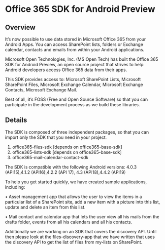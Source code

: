 Office 365 SDK for Android Preview
==========================

Overview
--------
It’s now possible to use data stored in Microsoft Office 365 from your Android Apps. You can access SharePoint lists, folders or Exchange calendar, contacts and emails from within your Android applications. 

Microsoft Open Technologies, Inc. (MS Open Tech) has built the Office 365 SDK for Android Preview, an open source project that strives to help Android developers access Office 365 data from their apps. 

This SDK provides access to: Microsoft SharePoint Lists, Microsoft SharePoint Files, Microsoft Exchange Calendar, Microsoft Exchange Contacts, Microsoft Exchange Mail.

Best of all, it’s FOSS (Free and Open Source Software) so that you can participate in the development process as we build these libraries. 

Details
-------

The SDK is composed of three independent packages, so that you can import only the SDK that you need in your project.

1.	office365-files-sdk [depends on office365-base-sdk]
2.	office365-lists-sdk  [depends on office365-base-sdk]
3.	office365-mail-calendar-contact-sdk

The SDK is compatible with the following Android versions: 4.0.3 (API15),4.1.2 (API16),4.2.2 (API 17), 4.3 (API18),4.4.2 (API19)

To help you get started quickly, we have created sample applications, including:

•	Asset management app that allows the user to view the items in a particular list of a SharePoint site, add a new item with a picture into this list, update and delete an item from this list. 

•	Mail contact and calendar app that lets the user view all his mails from the drafts folder, events from all his calendars and all his contacts. 

Additionally we are working on an SDK that covers the discovery API. Until then please look at the files-discovery-app that we have written that uses the discovery API to get the list of files from my-lists on SharePoint. 


